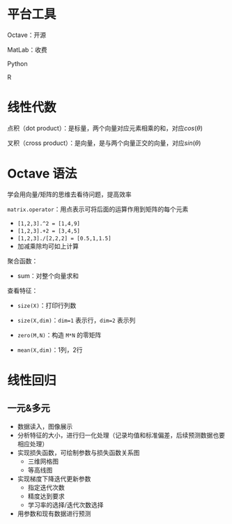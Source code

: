 # 平台工具

Octave：开源

MatLab：收费

Python

R

# 线性代数

点积（dot product）：是标量，两个向量对应元素相乘的和，对应$cos(\theta)$

叉积（cross product）：是向量，是与两个向量正交的向量，对应$sin(\theta)$

# Octave 语法

学会用向量/矩阵的思维去看待问题，提高效率

`matrix.operator`：用点表示可将后面的运算作用到矩阵的每个元素

+ `[1,2,3].^2 = [1,4,9]`
+ `[1,2,3].+2 = [3,4,5]` 
+ `[1,2,3]./[2,2,2] = [0.5,1,1.5]`
+ 加减乘除均可如上计算

聚合函数：

+ sum：对整个向量求和

查看特征：

+ `size(X)`：打印行列数

+ `size(X,dim)`：`dim=1` 表示行，`dim=2` 表示列
+ `zero(M,N)`：构造 `M*N` 的零矩阵
+ `mean(X,dim)`：1列，2行

# 线性回归

## 一元&多元

+ 数据读入，图像展示
+ 分析特征的大小，进行归一化处理（记录均值和标准偏差，后续预测数据也要相应处理）
+ 实现损失函数，可绘制参数与损失函数关系图
  + 三维网格图
  + 等高线图
+ 实现梯度下降迭代更新参数
  + 指定迭代次数
  + 精度达到要求
  + 学习率的选择/迭代次数选择
+ 用参数和现有数据进行预测

